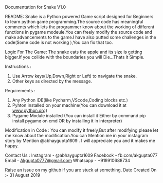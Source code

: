 Documentation for Snake V1.0 

README:
Snake is a Python powered Game script designed for Beginners to learn python game programming.The source code has meaningful comments which
lets the programmer know about the working of different functions in pygame modeule.You can freely modify the source code and make 
advancements to the game.I have also putted some challenges in the code(Some code is not working ),You can fix that too.

Logic For The Game:
The snake eats the apple and its size is getting bigger.If you collide with the boundaries you will Die...Thats it Simple.

Instructions :
1. Use Arrow keys(Up,Down,Right or Left) to navigate the snake. 
2. Other keys as directed by the message.

Requirements :
1. Any Python IDE(like Pycharm,VScode,Coding blocks etc.)
2. Pyhton installed on your machine(You can download it at www.python.org)
3. Pygame Module installed (You can install it Either by command pip install pygame on cmd OR by installing it in interpreter)

Modification in Code :
You can modify it freely,But after modifying please let me know about the modification.You can Mention me in your instagram story
by Mention @abhaygupta1609 . I will appreciate you and it makes me happy.

Contact Us :
Instagram - @abhaygupta1609
Facebook - fb.com/akgupta077
Email - Akgupta0777@gmail.com
Whatsapp - +919910688734

Raise an issue on my github if you are stuck at something.
Date Created On :- 31 August 2019

